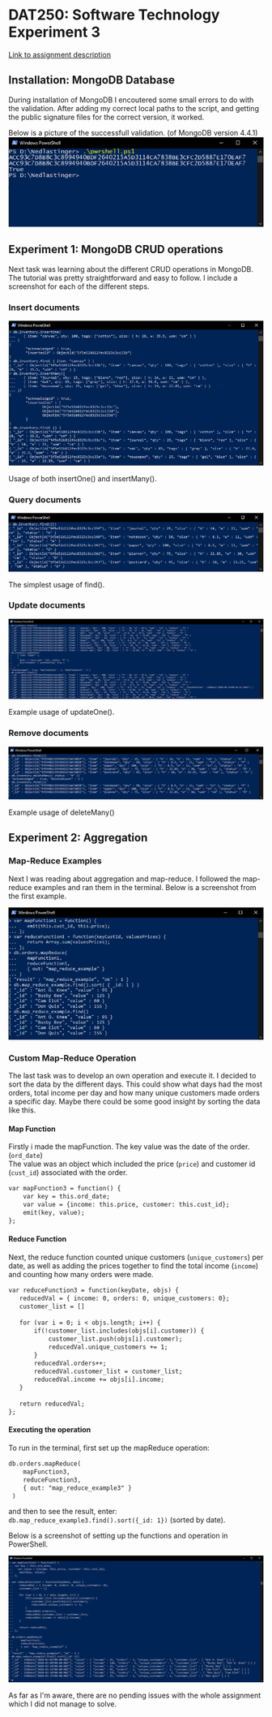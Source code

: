 # DAT250: Software Technology Experiment 3 
[Link to assignment description](https://github.com/selabhvl/dat250public/blob/master/expassignments/expass3.md)

## Installation: MongoDB Database

During installation of MongoDB I encoutered some small errors to do with the validation. After adding my correct local paths to the script, and getting the public signature files for the correct version, it worked. 

Below is a picture of the successfull validation. (of MongoDB version 4.4.1)
![](/images/mongodb_validation.png)

## Experiment 1: MongoDB CRUD operations

Next task was learning about the different CRUD operations in MongoDB. The tutorial was pretty straightforward and easy to follow. I include a screenshot for each of the different steps. 

### Insert documents

![](/images/mongodb_insert.png)

Usage of both insertOne() and insertMany().

### Query documents

![](/images/mongodb_query.png)

The simplest usage of find(). 

### Update documents

![](/images/mongodb_update.png)

Example usage of updateOne().

### Remove documents

![](/images/mongodb_delete.png)

Example usage of deleteMany()

## Experiment 2: Aggregation

### Map-Reduce Examples 

Next I was reading about aggregation and map-reduce. I followed the map-reduce examples and ran them in the terminal. Below is a screenshot from the first example. 

![](/images/mongodb_mapreduce_example1.png)

### Custom Map-Reduce Operation

The last task was to develop an own operation and execute it. I decided to sort the data by the different days. This could show what days had the most orders, total income per day and how many unique customers made orders a specific day. Maybe there could be some good insight by sorting the data like this. 

#### Map Function

Firstly i made the mapFunction. The key value was the date of the order. (``ord_date``)  
The value was an object which included the price (``price``) and customer id (``cust_id``) associated with the order. 
```
var mapFunction3 = function() {
	var key = this.ord_date;
  	var value = {income: this.price, customer: this.cust_id}; 
   	emit(key, value);
};
```

#### Reduce Function

Next, the reduce function counted unique customers (``unique_customers``) per date, as well as adding the prices together to find the total income (``income``) and counting how many orders were made. 

```
var reduceFunction3 = function(keyDate, objs) {
   reducedVal = { income: 0, orders: 0, unique_customers: 0};
   customer_list = []

   for (var i = 0; i < objs.length; i++) {
       if(!customer_list.includes(objs[i].customer)) {
           customer_list.push(objs[i].customer);
           reducedVal.unique_customers += 1;
       }
       reducedVal.orders++;
       reducedVal.customer_list = customer_list;
       reducedVal.income += objs[i].income;
   }

   return reducedVal;
};
```

#### Executing the operation

To run in the terminal, first set up the mapReduce operation: 

```
db.orders.mapReduce(
    mapFunction3,
    reduceFunction3,
    { out: "map_reduce_example3" }
 )
 ```
 
 and then to see the result, enter: ``db.map_reduce_example3.find().sort({_id: 1})`` (sorted by date).
 
 Below is a screenshot of setting up the functions and operation in PowerShell. 
 
 ![](/images/mongodb_mapreduce_example_custom.png)
 
 
 
 As far as I'm aware, there are no pending issues with the whole assignment which I did not manage to solve.
